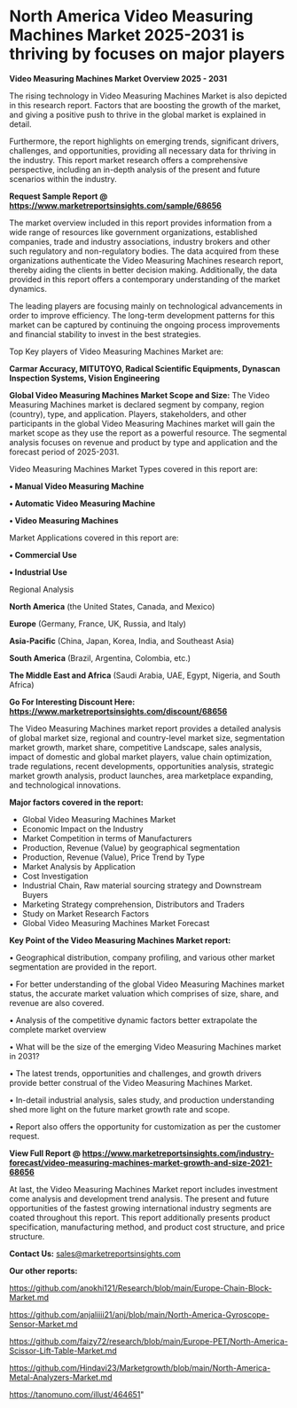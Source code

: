 # North America Video Measuring Machines Market 2025-2031 is thriving by focuses on major players

<Strong> Video Measuring Machines Market Overview 2025 - 2031</strong>

The rising technology in Video Measuring Machines Market is also depicted in this research report. Factors that are boosting the growth of the market, and giving a positive push to thrive in the global market is explained in detail.

Furthermore, the report highlights on emerging trends, significant drivers, challenges, and opportunities, providing all necessary data for thriving in the industry. This report market research offers a comprehensive perspective, including an in-depth analysis of the present and future scenarios within the industry.

<strong>Request Sample Report @ <a href=https://www.marketreportsinsights.com/sample/68656>https://www.marketreportsinsights.com/sample/68656</a></strong>

The market overview included in this report provides information from a wide range of resources like government organizations, established companies, trade and industry associations, industry brokers and other such regulatory and non-regulatory bodies. The data acquired from these organizations authenticate the Video Measuring Machines research report, thereby aiding the clients in better decision making. Additionally, the data provided in this report offers a contemporary understanding of the market dynamics.

The leading players are focusing mainly on technological advancements in order to improve efficiency. The long-term development patterns for this market can be captured by continuing the ongoing process improvements and financial stability to invest in the best strategies.

Top Key players of Video Measuring Machines Market are:

<strong>Carmar Accuracy, MITUTOYO, Radical Scientific Equipments, Dynascan Inspection Systems, Vision Engineering</strong>

<strong><b>Global Video Measuring Machines Market Scope and Size:</b></strong>
The Video Measuring Machines market is declared segment by company, region (country), type, and application. Players, stakeholders, and other participants in the global Video Measuring Machines market will gain the market scope as they use the report as a powerful resource. The segmental analysis focuses on revenue and product by type and application and the forecast period of 2025-2031.

Video Measuring Machines Market Types covered in this report are:

<strong>• Manual Video Measuring Machine

• Automatic Video Measuring Machine

• Video Measuring Machines</strong>

Market Applications covered in this report are:

<strong>• Commercial Use

• Industrial Use</strong> 

Regional Analysis

<strong>North America</strong> (the United States, Canada, and Mexico)

<strong>Europe</strong> (Germany, France, UK, Russia, and Italy)

<strong>Asia-Pacific</strong> (China, Japan, Korea, India, and Southeast Asia)

<strong>South America</strong> (Brazil, Argentina, Colombia, etc.)

<strong>The Middle East and Africa</strong> (Saudi Arabia, UAE, Egypt, Nigeria, and South Africa)

<strong>Go For Interesting Discount Here: <a href=https://www.marketreportsinsights.com/discount/68656>https://www.marketreportsinsights.com/discount/68656</a></strong>

The Video Measuring Machines market report provides a detailed analysis of global market size, regional and country-level market size, segmentation market growth, market share, competitive Landscape, sales analysis, impact of domestic and global market players, value chain optimization, trade regulations, recent developments, opportunities analysis, strategic market growth analysis, product launches, area marketplace expanding, and technological innovations.

<strong><b>Major factors covered in the report:</b></strong>
<ul>
  <li>Global Video Measuring Machines Market </li>
  <li>Economic Impact on the Industry</li>
  <li>Market Competition in terms of Manufacturers</li>
  <li>Production, Revenue (Value) by geographical segmentation</li>
  <li>Production, Revenue (Value), Price Trend by Type</li>
  <li>Market Analysis by Application</li>
  <li>Cost Investigation</li>
  <li>Industrial Chain, Raw material sourcing strategy and Downstream Buyers</li>
  <li>Marketing Strategy comprehension, Distributors and Traders</li>
  <li>Study on Market Research Factors</li>
  <li>Global Video Measuring Machines Market Forecast</li>
</ul>

<strong><b>Key Point of the Video Measuring Machines Market report:</b></strong>

• Geographical distribution, company profiling, and various other market segmentation are provided in the report.

• For better understanding of the global Video Measuring Machines market status, the accurate market valuation which comprises of size, share, and revenue are also covered.

• Analysis of the competitive dynamic factors better extrapolate the complete market overview

• What will be the size of the emerging Video Measuring Machines market in 2031?

• The latest trends, opportunities and challenges, and growth drivers provide better construal of the Video Measuring Machines Market.

• In-detail industrial analysis, sales study, and production understanding shed more light on the future market growth rate and scope.

• Report also offers the opportunity for customization as per the customer request.

<strong><b>View Full Report @ <a href=https://www.marketreportsinsights.com/industry-forecast/video-measuring-machines-market-growth-and-size-2021-68656>https://www.marketreportsinsights.com/industry-forecast/video-measuring-machines-market-growth-and-size-2021-68656</a></b></strong>


At last, the Video Measuring Machines Market report includes investment come analysis and development trend analysis. The present and future opportunities of the fastest growing international industry segments are coated throughout this report. This report additionally presents product specification, manufacturing method, and product cost structure, and price structure.

<strong>Contact Us:</strong>
sales@marketreportsinsights.com

<strong>Our other reports:</strong>

<a href=https://github.com/anokhi121/Research/blob/main/Europe-Chain-Block-Market.md>https://github.com/anokhi121/Research/blob/main/Europe-Chain-Block-Market.md</a>

<a href=https://github.com/anjaliiii21/anj/blob/main/North-America-Gyroscope-Sensor-Market.md>https://github.com/anjaliiii21/anj/blob/main/North-America-Gyroscope-Sensor-Market.md</a>

<a href=https://github.com/faizy72/research/blob/main/Europe-PET/North-America-Scissor-Lift-Table-Market.md>https://github.com/faizy72/research/blob/main/Europe-PET/North-America-Scissor-Lift-Table-Market.md</a>

<a href=https://github.com/Hindavi23/Marketgrowth/blob/main/North-America-Metal-Analyzers-Market.md>https://github.com/Hindavi23/Marketgrowth/blob/main/North-America-Metal-Analyzers-Market.md</a>

<a href=https://tanomuno.com/illust/464651>https://tanomuno.com/illust/464651</a>"

